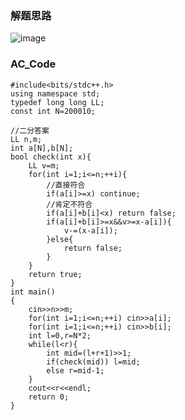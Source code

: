 

### 解题思路

![image](https://github.com/slivermaker/ClassicAlgorithm/assets/86837593/5b96ed8e-20a3-4225-b1db-96a59f5d0c84)

### AC\_Code

```
#include<bits/stdc++.h>
using namespace std;
typedef long long LL;
const int N=200010;

//二分答案
LL n,m;
int a[N],b[N];
bool check(int x){
    LL v=m;
    for(int i=1;i<=n;++i){
        //直接符合
        if(a[i]>=x) continue;
        //肯定不符合
        if(a[i]+b[i]<x) return false;
        if(a[i]+b[i]>=x&&v>=x-a[i]){
            v-=(x-a[i]);
        }else{
            return false;
        }
    }
    return true;
}
int main()
{
    cin>>n>>m;
    for(int i=1;i<=n;++i) cin>>a[i];
    for(int i=1;i<=n;++i) cin>>b[i];
    int l=0,r=N*2;
    while(l<r){
        int mid=(l+r+1)>>1;
        if(check(mid)) l=mid;
        else r=mid-1;
    }
    cout<<r<<endl;
    return 0;
}
```
